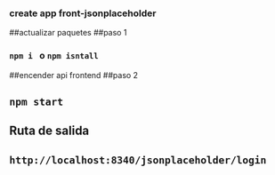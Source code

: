 ### create app front-jsonplaceholder

##actualizar paquetes
##paso 1

### `npm i ` o `npm isntall`

##encender api frontend
##paso 2

## `npm start`

## Ruta de salida

## `http://localhost:8340/jsonplaceholder/login`
